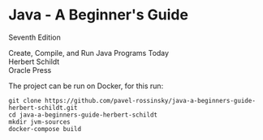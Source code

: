 # Java - A Beginner's Guide
Seventh Edition

Create, Compile, and Run Java Programs Today\
Herbert Schildt\
Oracle Press

The project can be run on Docker, for this run:
```
git clone https://github.com/pavel-rossinsky/java-a-beginners-guide-herbert-schildt.git
cd java-a-beginners-guide-herbert-schildt
mkdir jvm-sources
docker-compose build
```
